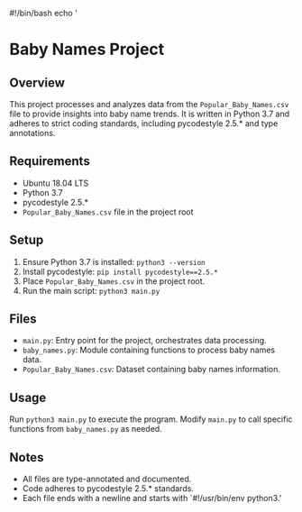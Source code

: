 #!/bin/bash
echo '
# Baby Names Project

## Overview
This project processes and analyzes data from the `Popular_Baby_Names.csv` file to provide insights into baby name trends. It is written in Python 3.7 and adheres to strict coding standards, including pycodestyle 2.5.* and type annotations.

## Requirements
- Ubuntu 18.04 LTS
- Python 3.7
- pycodestyle 2.5.*
- `Popular_Baby_Names.csv` file in the project root

## Setup
1. Ensure Python 3.7 is installed: `python3 --version`
2. Install pycodestyle: `pip install pycodestyle==2.5.*`
3. Place `Popular_Baby_Names.csv` in the project root.
4. Run the main script: `python3 main.py`

## Files
- `main.py`: Entry point for the project, orchestrates data processing.
- `baby_names.py`: Module containing functions to process baby names data.
- `Popular_Baby_Names.csv`: Dataset containing baby names information.

## Usage
Run `python3 main.py` to execute the program. Modify `main.py` to call specific functions from `baby_names.py` as needed.

## Notes
- All files are type-annotated and documented.
- Code adheres to pycodestyle 2.5.* standards.
- Each file ends with a newline and starts with `#!/usr/bin/env python3.'
